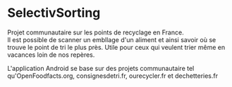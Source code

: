 # SelectivSorting

Projet communautaire sur les points de recyclage en France.<br>
Il est possible de scanner un embllage d'un aliment et ainsi savoir où se trouve le point de tri le plus près.
Utile pour ceux qui veulent trier même en vacances loin de nos repères.<br>

L'application Android se base sur des projets communautaire tel qu'OpenFoodfacts.org, consignesdetri.fr, ourecycler.fr et dechetteries.fr
